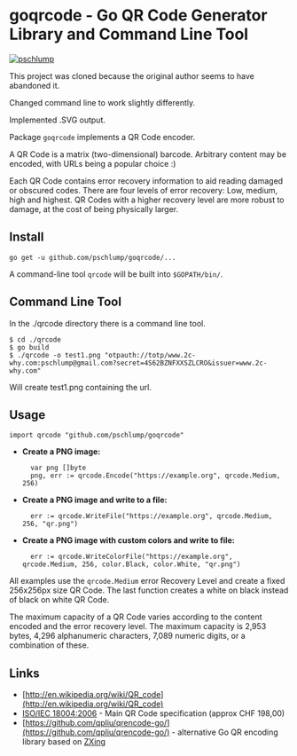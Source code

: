 # goqrcode - Go QR Code Generator Library and Command Line Tool

[![pschlump](https://circleci.com/gh/pschlump/goqrcode.svg?style=svg)](https://app.circleci.com/pipelines/github/pschlump/goqrcode)

This project was cloned because the original author seems to have abandoned it.

Changed command line to work slightly differently.

Implemented .SVG output.

Package `goqrcode` implements a QR Code encoder. 

A QR Code is a matrix (two-dimensional) barcode. Arbitrary content may be encoded, with URLs being a popular choice :)

Each QR Code contains error recovery information to aid reading damaged or obscured codes. There are four levels of error recovery: Low, medium, high and highest. QR Codes with a higher recovery level are more robust to damage, at the cost of being physically larger.

## Install

    go get -u github.com/pschlump/goqrcode/...

A command-line tool `qrcode` will be built into `$GOPATH/bin/`.

## Command Line Tool

In the ./qrcode directory there is a command line tool.

```
$ cd ./qrcode
$ go build
$ ./qrcode -o test1.png "otpauth://totp/www.2c-why.com:pschlump@gmail.com?secret=4S62BZNFXXSZLCRO&issuer=www.2c-why.com"
```

Will create test1.png containing the url.


## Usage

    import qrcode "github.com/pschlump/goqrcode"

- **Create a PNG image:**

        var png []byte
        png, err := qrcode.Encode("https://example.org", qrcode.Medium, 256)

- **Create a PNG image and write to a file:**

        err := qrcode.WriteFile("https://example.org", qrcode.Medium, 256, "qr.png")

- **Create a PNG image with custom colors and write to file:**

        err := qrcode.WriteColorFile("https://example.org", qrcode.Medium, 256, color.Black, color.White, "qr.png")

All examples use the `qrcode.Medium` error Recovery Level and create a fixed
256x256px size QR Code. The last function creates a white on black instead of black
on white QR Code.

The maximum capacity of a QR Code varies according to the content encoded and
the error recovery level. The maximum capacity is 2,953 bytes, 4,296
alphanumeric characters, 7,089 numeric digits, or a combination of these.

## Links

- [http://en.wikipedia.org/wiki/QR_code](http://en.wikipedia.org/wiki/QR_code)
- [ISO/IEC 18004:2006](http://www.iso.org/iso/catalogue_detail.htm?csnumber=43655) - Main QR Code specification (approx CHF 198,00)<br>
- [https://github.com/qpliu/qrencode-go/](https://github.com/qpliu/qrencode-go/) - alternative Go QR encoding library based on [ZXing](https://github.com/zxing/zxing)
